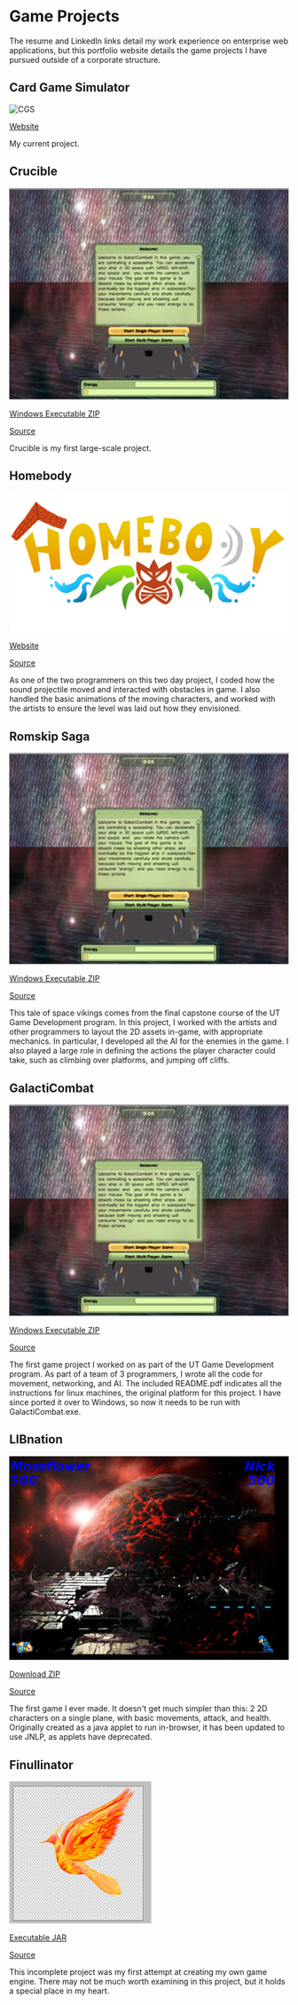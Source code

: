 # Game Projects
The resume and LinkedIn links detail my work experience on enterprise web applications, but this portfolio website details the game projects I have pursued outside of a corporate structure.

## Card Game Simulator
![CGS](https://cardgamesim.finoldigital.com/screenshots/mainmenu.png)

[Website](https://cardgamesim.finoldigital.com)

My current project.

## Crucible
![Crucible](GalactiCombat.png) 

[Windows Executable ZIP](resources/Crucible.zip) 

[Source](https://github.com/davidmfinol/Crucible) 

Crucible is my first large-scale project.

## Homebody
![Homebody](https://github.com/davidmfinol/GGJ18/blob/master/Assets/Textures/ui_titleCard7.png?raw=true) 

[Website](https://globalgamejam.org/2018/games/homebody) 

[Source](https://github.com/davidmfinol/GGJ18) 

As one of the two programmers on this two day project, I coded how the sound projectile moved and interacted with obstacles in game. I also handled the basic animations of the moving characters, and worked with the artists to ensure the level was laid out how they envisioned.

## Romskip Saga
![Romksip Saga](GalactiCombat.png) 

[Windows Executable ZIP](resources/RomskipSaga.zip)

[Source](https://github.com/davidmfinol/Spikings-A_Tale_Of_Space_Vikings)

This tale of space vikings comes from the final capstone course of the UT Game Development program. In this project, I worked with the artists and other programmers to layout the 2D assets in-game, with appropriate mechanics. In particular, I developed all the AI for the enemies in the game. I also played a large role in defining the actions the player character could take, such as climbing over platforms, and jumping off cliffs.

## GalactiCombat
![GalactiCombat](GalactiCombat.png) 

[Windows Executable ZIP](resources/GalactiCombat.zip)

[Source](https://github.com/davidmfinol/GalactiCombat)

The first game project I worked on as part of the UT Game Development program. As part of a team of 3 programmers, I wrote all the code for movement, networking, and AI. The included README.pdf indicates all the instructions for linux machines, the original platform for this project. I have since ported it over to Windows, so now it needs to be run with GalactiCombat.exe.

## LIBnation
![LIBnation](https://raw.githubusercontent.com/davidmfinol/LIBnationGame/master/LIBnationGame.png)

[Download ZIP](https://github.com/davidmfinol/LIBnationGame/archive/master.zip)

[Source](https://github.com/davidmfinol/LIBnationGame)

The first game I ever made. It doesn't get much simpler than this: 2 2D characters on a single plane, with basic movements, attack, and health. Originally created as a java applet to run in-browser, it has been updated to use JNLP, as applets have deprecated.

## Finullinator
![Finullinator](https://github.com/davidmfinol/Finullinator/raw/master/Finullinator.jpg) 

[Executable JAR](https://github.com/davidmfinol/Finullinator/raw/master/Finullinator.jar) 

[Source](https://github.com/davidmfinol/Finullinator)

This incomplete project was my first attempt at creating my own game engine. There may not be much worth examining in this project, but it holds a special place in my heart.
